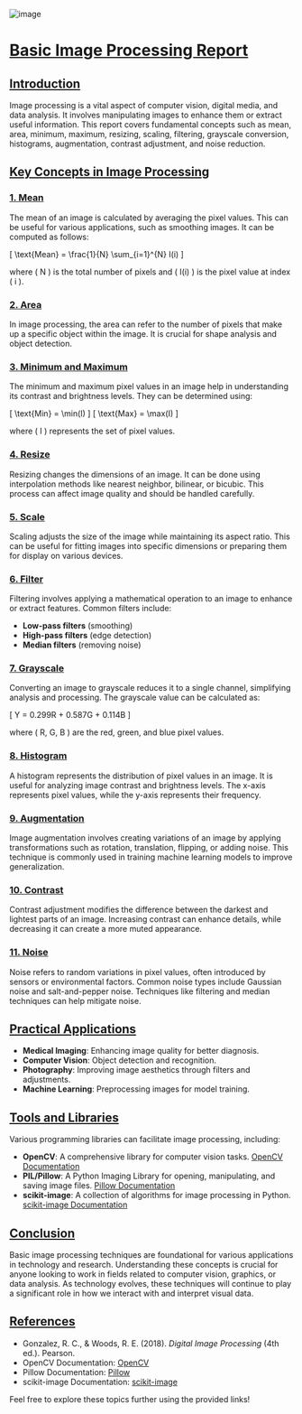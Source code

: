 ![image](https://github.com/user-attachments/assets/e42e9e88-6720-4588-8ea7-7ef0f06aaabf)


# [Basic Image Processing Report](#basic-image-processing-report)

## [Introduction](#introduction)

Image processing is a vital aspect of computer vision, digital media, and data analysis. It involves manipulating images to enhance them or extract useful information. This report covers fundamental concepts such as mean, area, minimum, maximum, resizing, scaling, filtering, grayscale conversion, histograms, augmentation, contrast adjustment, and noise reduction.

## [Key Concepts in Image Processing](#key-concepts-in-image-processing)

### [1. Mean](#1-mean)
The mean of an image is calculated by averaging the pixel values. This can be useful for various applications, such as smoothing images. It can be computed as follows:

\[
\text{Mean} = \frac{1}{N} \sum_{i=1}^{N} I(i)
\]

where \( N \) is the total number of pixels and \( I(i) \) is the pixel value at index \( i \).

### [2. Area](#2-area)
In image processing, the area can refer to the number of pixels that make up a specific object within the image. It is crucial for shape analysis and object detection.

### [3. Minimum and Maximum](#3-minimum-and-maximum)
The minimum and maximum pixel values in an image help in understanding its contrast and brightness levels. They can be determined using:

\[
\text{Min} = \min(I)
\]
\[
\text{Max} = \max(I)
\]

where \( I \) represents the set of pixel values.

### [4. Resize](#4-resize)
Resizing changes the dimensions of an image. It can be done using interpolation methods like nearest neighbor, bilinear, or bicubic. This process can affect image quality and should be handled carefully.

### [5. Scale](#5-scale)
Scaling adjusts the size of the image while maintaining its aspect ratio. This can be useful for fitting images into specific dimensions or preparing them for display on various devices.

### [6. Filter](#6-filter)
Filtering involves applying a mathematical operation to an image to enhance or extract features. Common filters include:

- **Low-pass filters** (smoothing)
- **High-pass filters** (edge detection)
- **Median filters** (removing noise)

### [7. Grayscale](#7-grayscale)
Converting an image to grayscale reduces it to a single channel, simplifying analysis and processing. The grayscale value can be calculated as:

\[
Y = 0.299R + 0.587G + 0.114B
\]

where \( R, G, B \) are the red, green, and blue pixel values.

### [8. Histogram](#8-histogram)
A histogram represents the distribution of pixel values in an image. It is useful for analyzing image contrast and brightness levels. The x-axis represents pixel values, while the y-axis represents their frequency.

### [9. Augmentation](#9-augmentation)
Image augmentation involves creating variations of an image by applying transformations such as rotation, translation, flipping, or adding noise. This technique is commonly used in training machine learning models to improve generalization.

### [10. Contrast](#10-contrast)
Contrast adjustment modifies the difference between the darkest and lightest parts of an image. Increasing contrast can enhance details, while decreasing it can create a more muted appearance.

### [11. Noise](#11-noise)
Noise refers to random variations in pixel values, often introduced by sensors or environmental factors. Common noise types include Gaussian noise and salt-and-pepper noise. Techniques like filtering and median techniques can help mitigate noise.

## [Practical Applications](#practical-applications)

- **Medical Imaging**: Enhancing image quality for better diagnosis.
- **Computer Vision**: Object detection and recognition.
- **Photography**: Improving image aesthetics through filters and adjustments.
- **Machine Learning**: Preprocessing images for model training.

## [Tools and Libraries](#tools-and-libraries)

Various programming libraries can facilitate image processing, including:

- **OpenCV**: A comprehensive library for computer vision tasks. [OpenCV Documentation](https://docs.opencv.org/)
- **PIL/Pillow**: A Python Imaging Library for opening, manipulating, and saving image files. [Pillow Documentation](https://pillow.readthedocs.io/)
- **scikit-image**: A collection of algorithms for image processing in Python. [scikit-image Documentation](https://scikit-image.org/)

## [Conclusion](#conclusion)

Basic image processing techniques are foundational for various applications in technology and research. Understanding these concepts is crucial for anyone looking to work in fields related to computer vision, graphics, or data analysis. As technology evolves, these techniques will continue to play a significant role in how we interact with and interpret visual data.

## [References](#references)

- Gonzalez, R. C., & Woods, R. E. (2018). *Digital Image Processing* (4th ed.). Pearson.
- OpenCV Documentation: [OpenCV](https://docs.opencv.org/)
- Pillow Documentation: [Pillow](https://pillow.readthedocs.io/)
- scikit-image Documentation: [scikit-image](https://scikit-image.org/)

Feel free to explore these topics further using the provided links!
